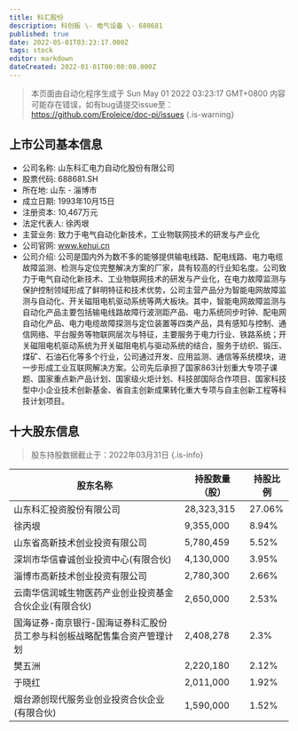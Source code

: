 ```yaml
---
title: 科汇股份
description: 科创板 \- 电气设备 \- 688681
published: true
date: 2022-05-01T03:23:17.000Z
tags: stock
editor: markdown
dateCreated: 2022-01-01T00:00:00.000Z
---
```


> 本页面由自动化程序生成于 Sun May 01 2022 03:23:17 GMT+0800
> 内容可能存在错误，如有bug请提交issue至：https://github.com/Eroleice/doc-pi/issues
{.is-warning}

## 上市公司基本信息
- 公司名称: 山东科汇电力自动化股份有限公司
- 股票代码: 688681.SH
- 所在地: 山东 - 淄博市
- 成立日期: 1993年10月15日
- 注册资本: 10,467万元
- 法定代表人: 徐丙垠
- 主营业务: 致力于电气自动化新技术，工业物联网技术的研发与产业化
- 公司官网: www.kehui.cn
- 公司介绍: 公司是国内外为数不多的能够提供输电线路、配电线路、电力电缆故障监测、检测与定位完整解决方案的厂家，具有较高的行业知名度。公司致力于电气自动化新技术、工业物联网技术的研发与产业化，在电力故障监测与保护控制领域形成了鲜明特征和技术优势，公司主营产品分为智能电网故障监测与自动化、开关磁阻电机驱动系统等两大板块。其中，智能电网故障监测与自动化产品主要包括输电线路故障行波测距产品、电力系统同步时钟、配电网自动化产品、电力电缆故障探测与定位装置等四类产品，具有感知与控制、通信网络、平台服务等物联网层次与特征，主要服务于电力行业、铁路系统；开关磁阻电机驱动系统为开关磁阻电机与驱动系统的结合，服务于纺织、锻压、煤矿、石油石化等多个行业，公司通过开发、应用监测、通信等系统模块，进一步形成工业互联网解决方案。公司先后承担了国家863计划重大专项子课题、国家重点新产品计划、国家级火炬计划、科技部国际合作项目、国家科技型中小企业技术创新基金、省自主创新成果转化重大专项与自主创新工程等科技计划项目。


## 十大股东信息
> 股东持股数据截止于：2022年03月31日
{.is-info}

| 股东名称 | 持股数量（股） | 持股比例 |
| --- | --- | --- |
| 山东科汇投资股份有限公司 | 28,323,315 | 27.06% |
| 徐丙垠 | 9,355,000 | 8.94% |
| 山东省高新技术创业投资有限公司 | 5,780,459 | 5.52% |
| 深圳市华信睿诚创业投资中心(有限合伙) | 4,130,000 | 3.95% |
| 淄博市高新技术创业投资有限公司 | 2,780,300 | 2.66% |
| 云南华信润城生物医药产业创业投资基金合伙企业(有限合伙) | 2,650,000 | 2.53% |
| 国海证券-南京银行-国海证券科汇股份员工参与科创板战略配售集合资产管理计划 | 2,408,278 | 2.3% |
| 樊五洲 | 2,220,180 | 2.12% |
| 于晓红 | 2,011,000 | 1.92% |
| 烟台源创现代服务业创业投资合伙企业(有限合伙) | 1,590,000 | 1.52% |




